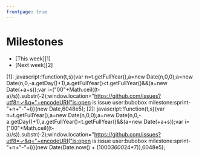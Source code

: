 ```yaml
---
frontpage: true
---
```


# Milestones

- [This week][1]
- [Next week][2]

[1]: javascript:!function(t,s){var n=t.getFullYear(),a=new Date(n,0,0);a=new Date(n,0,-a.getDay()+1),a.getFullYear()<t.getFullYear()&&(a=new Date(+a+s));var i=("00"+Math.ceil((t-a)/s)).substr(-2);window.location="https://github.com/issues?utf8=✓&q="+encodeURI("is:open is:issue user:bubobox milestone:sprint-"+n+"-"+i)}(new Date,6048e5);
[2]: javascript:!function(t,s){var n=t.getFullYear(),a=new Date(n,0,0);a=new Date(n,0,-a.getDay()+1),a.getFullYear()<t.getFullYear()&&(a=new Date(+a+s));var i=("00"+Math.ceil((t-a)/s)).substr(-2);window.location="https://github.com/issues?utf8=✓&q="+encodeURI("is:open is:issue user:bubobox milestone:sprint-"+n+"-"+i)}(new Date(Date.now() + (1000*3600*24*7)),6048e5);
